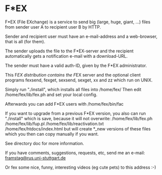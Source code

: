# F*EX

F*EX (File EXchange) is a service to send big (large, huge, giant, ...) files
from sender user A to recipient user B by HTTP.

Sender and recipient user must have an e-mail-address and a web-browser, 
that is all (for them).

The sender uploads the file to the F*EX-server and the recipient
automatically gets a notification e-mail with a download-URL.

The sender must have a valid auth-ID, given by the F*EX administrator.

This F*EX distribution contains the F*EX server and the optional client 
programs fexsend, fexget, sexsend, sexget, xx and zz which run on UNIX. 

Simply run "./install", which installs all files into /home/fex/
Then edit /home/fex/lib/fex.ph and set your local config.

Afterwards you can add F*EX users with /home/fex/bin/fac

If you want to upgrade from a previous F*EX version, you also can run
"./install" which is save, because it will not overwrite:
  /home/fex/lib/fex.ph
  /home/fex/lib/fup.pl
  /home/fex/lib/reactivation.txt
  /home/fex/htdocs/index.html
but will create *_new versions of these files which you then can copy manually 
if you want.

See directory doc for more information.

If you have comments, suggestions, requests, etc, send me an e-mail:
framstag@rus.uni-stuttgart.de

Or fex some nice, funny, interesting videos (eg cute pets) to this address :-)

